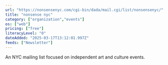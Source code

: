 ```yaml
---
url: "https://nonsensenyc.com/cgi-bin/dada/mail.cgi/list/nonsensenyc/"
title: "nonsense nyc"
category: ["organization","events"]
os: ["web"]
pricing: ["free"]
literacyLevel: "0"
dateAdded: "2025-03-17T13:12:01.997Z"
feeds: ["Newsletter"]
---
```


An NYC mailing list focused on independent art and culture events.